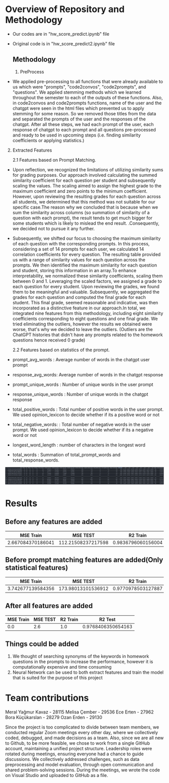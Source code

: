 # Overview of Repository and Methodology

- Our codes are in "hw_score_predict.ipynb" file
- Original code is in "hw_score_predict2.ipynb" file

  ## Methodology

  1. PreProcess
 - We applied pre-processing to all functions that were already available to us which were "prompts", "code2convos", "code2prompts", and "questions".  We applied stemming methods which we learned throughout the semester to each of the outputs of these functions. Also, in code2convos and code2prompts functions, name of the user and the chatgpt were seen in the html files which prevented us to apply stemming for some reason. So we removed those titles from the data and separated the prompts of the user and the responses of the chatgpt. After all these steps, we had each prompt of the user, each response of chatgpt to each prompt and all questions pre-processed and ready to be used in upcoming steps (i.e. finding similarity coefficients or applying statistics.)

  2. Extracted Features

     2.1 Features based on Prompt Matching.

  - Upon reflection, we recognized the limitations of utilizing similarity sums for grading purposes. Our approach involved calculating the summed similarity coefficient for each question per student and subsequently scaling the values. The scaling aimed to assign the highest grade to the maximum coefficient and zero points to the minimum coefficient. However, upon reviewing the resulting grades for each question across all students, we determined that this method was not suitable for our specific case.The reason why we concluded that is because when we sum the similarity across columns (so summation of similarity of a question with each prompt), the result tends to get much bigger for some students which is likely to mislead the end result. .Consequently, we decided not to pursue it any further.
  - Subsequently, we shifted our focus to choosing the maximum similarity of each question with the corresponding prompts. In this process, considering a set of 14 prompts for each user, we calculated 14 correlation coefficients for every question. The resulting table provided us with a range of similarity values for each question across the prompts. We then identified the maximum similarity for each question and student, storing this information in an array.To enhance interpretability, we normalized these similarity coefficients, scaling them between 0 and 1. Leveraging the scaled factors, we assigned a grade to each question for every student. Upon reviewing the grades, we found them to be meaningful and valuable. Subsequently, we aggregated the grades for each question and computed the final grade for each student. This final grade, seemed reasonable and indicative, was then incorporated as a distinctive feature in our approach.In total, we integrated nine features from this methodology, including eight similarity coefficients corresponding to eight questions and one final grade. We tried eliminating the outliers, however the results we obtained were worse, that's why we decided to leave the outliers. (Outliers are the ChatGPT histories that didn't have any prompts related to the homework questions hence received 0 grade)

    2.2 Features based on statistics of the prompt.

  - prompt_avg_words : Average number of words in the chatgpt user prompt
  - response_avg_words: Average number of words in the chatgpt response
  - prompt_unique_words : Number of unique words in the user prompt
  - response_unique_words : Number of unique words in the chatgpt response
  - total_positive_words : Total number of positive words in the user prompt. We used opinion_lexicon to decide whether if its a positive word or not
  - total_negative_words: : Total number of negative words in the user prompt. We used opinion_lexicon to decide whether if its a negative word or not
  - longest_word_length : number of characters in the longest word
  - total_words : Summation of total_prompt_words and total_response_words.

![Feature Table](/images/Feature-Table.png)

# Results
## Before any features are added

| MSE Train         | MSE TEST           | R2 Train           | R2 Test                |
| ----------------- | ------------------ | ------------------ | ---------------------- |
| 2.667084370186041 | 112.21508237217598 | 0.9836796060156004 | 0.00044998314554067775 |

## Before prompt matching features are added(Only statistical features)

| MSE Train         | MSE TEST           | R2 Train           | R2 Test             |
| ----------------- | ------------------ | ------------------ | ------------------- |
| 3.742677139584356 | 173.98013101536912 | 0.9770978503127887 | -0.5497189790583146 |

## After all features are added

| MSE Train | MSE TEST | R2 Train | R2 Test            |
| --------- | -------- | -------- | ------------------ |
| 0.0       | 2.6      | 1.0      | 0.9768406350654163 |

## Things could be added

1. We thought of searching synonyms of the keywords in homework questions in the prompts to increase the performance, however it is computationally expensive and time consuming
2. Neural Network can be used to both extract features and train the model that is suited for the purpose of this project 

# Team contributions

Meral Yağmur Kavaz - 28115
Melisa Çember - 29536
Ece Erten - 27962
Bora Küçükarslan - 28279
Ozan Erden - 29130

Since the project is too complicated to divide between team members, we conducted regular Zoom meetings every other day, where we collectively coded, debugged, and made decisions as a team. Also, since we are all new to Github, to be more feasible, we chose to work from a single GitHub account, maintaining a unified project structure. Leadership roles were rotated during meetings, ensuring everyone had a chance to guide discussions. We collectively addressed challenges, such as data preprocessing and model evaluation, through open communication and shared problem-solving sessions. During the meetings, we wrote the code on Visual Studio and uploaded to GitHub as a file.

